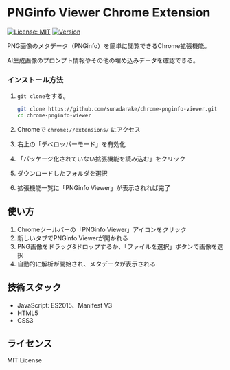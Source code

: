# PNGinfo Viewer Chrome Extension

[![License: MIT](https://img.shields.io/badge/License-MIT-yellow.svg)](https://opensource.org/licenses/MIT)
[![Version](https://img.shields.io/badge/version-1.0-blue.svg)](https://github.com/sunadarake/chrome-pnginfo-viewer)

PNG画像のメタデータ（PNGinfo）を簡単に閲覧できるChrome拡張機能。

AI生成画像のプロンプト情報やその他の埋め込みデータを確認できる。

### インストール方法

1. `git clone`をする。
   ```bash
   git clone https://github.com/sunadarake/chrome-pnginfo-viewer.git
   cd chrome-pnginfo-viewer
   ```

2. Chromeで `chrome://extensions/` にアクセス

3. 右上の「デベロッパーモード」を有効化

4. 「パッケージ化されていない拡張機能を読み込む」をクリック

5. ダウンロードしたフォルダを選択

6. 拡張機能一覧に「PNGinfo Viewer」が表示されれば完了

## 使い方

1. Chromeツールバーの「PNGinfo Viewer」アイコンをクリック
2. 新しいタブでPNGinfo Viewerが開かれる
3. PNG画像をドラッグ&ドロップするか、「ファイルを選択」ボタンで画像を選択
4. 自動的に解析が開始され、メタデータが表示される

## 技術スタック
- JavaScript: ES2015、Manifest V3
- HTML5
- CSS3

## ライセンス

MIT License

